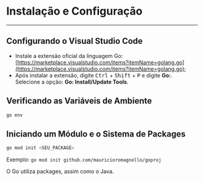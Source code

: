 # **Instalação e Configuração**

---

## Configurando o Visual Studio Code

- Instale a extensão oficial da linguagem Go: [https://marketplace.visualstudio.com/items?itemName=golang.go](https://marketplace.visualstudio.com/items?itemName=golang.go);
- Após instalar a extensão, digite <kbd>Ctrl</kbd> + <kbd>Shift</kbd> + <kbd>P</kbd> e digite **Go:**. Selecione a opção: **Go: Install/Update Tools**.

## Verificando as Variáveis de Ambiente

```sh
go env
```

## Iniciando um Módulo e o Sistema de Packages

```sh
go mod init <SEU_PACKAGE>
```

Exemplo: `go mod init github.com/mauricioromagnollo/goproj`

O Go utiliza packages, assim como o Java.
